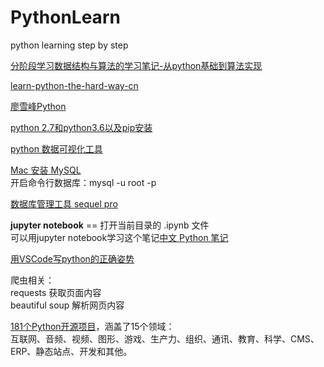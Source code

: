 # PythonLearn
python learning step by step

[分阶段学习数据结构与算法的学习笔记-从python基础到算法实现](https://github.com/wangdingqiao/python-algorithm)  

[learn-python-the-hard-way-cn](https://flyouting.gitbooks.io/learn-python-the-hard-way-cn/content/learn-python-the-hard-way-preface.html)  

[廖雪峰Python](https://www.liaoxuefeng.com/wiki/0014316089557264a6b348958f449949df42a6d3a2e542c000)

[python 2.7和python3.6以及pip安装](https://blog.csdn.net/CH_CHINA/article/details/81150892)

[python 数据可视化工具](http://www.pythontutor.com/)

[Mac 安装 MySQL](https://blog.csdn.net/catstarxcode/article/details/78940385)  
开启命令行数据库：mysql -u root -p

[数据库管理工具 sequel pro](http://www.sequelpro.com/download)

**jupyter notebook**  == 打开当前目录的 .ipynb 文件  
可以用jupyter notebook学习这个笔记[中文 Python 笔记](https://github.com/lijin-THU/notes-python)  

[用VSCode写python的正确姿势](https://www.cnblogs.com/bloglkl/p/5797805.html)  

爬虫相关：  
requests 获取页面内容  
beautiful soup 解析网页内容
 
[181个Python开源项目](https://github.com/mahmoud/awesome-python-applications)，涵盖了15个领域：  
互联网、音频、视频、图形、游戏、生产力、组织、通讯、教育、科学、CMS、ERP、静态站点、开发和其他。